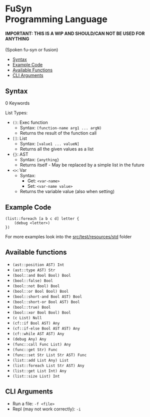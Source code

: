 # FuSyn<br>Programming Language
#### IMPORTANT: THIS IS A WIP AND SHOULD/CAN NOT BE USED FOR ANYTHING

(Spoken fu-syn or fusion)

- [Syntax](#syntax)
- [Example Code](#example-code)
- [Available Functions](#available-functions)
- [CLI Arguments](#cli-arguments)

## Syntax

0 Keywords

List Types:
- `()`: Exec function
  - Syntax: `(function-name arg1 ... argN)`
  - Returns the result of the function call
- `[]`: List
  - Syntax: `[value1 ... valueN]`
  - Returns all the given values as a list
- `{}`: AST
  - Syntax: `{anything}`
  - Returns itself - May be replaced by a simple list in the future
- `<>`: Var
  - Syntax:
    - Get: `<var-name>`
    - Set: `<var-name value>`
  - Returns the variable value (also when setting)


## Example Code
```
(list::foreach [a b c d] letter {
    (debug <letter>)
})
```
For more examples look into the [src/test/resources/std](src/test/resources/std) folder


## Available functions
- `(ast::position AST) Int`
- `(ast::type AST) Str`
- `(bool::and Bool Bool) Bool`
- `(bool::false) Bool`
- `(bool::not Bool) Bool`
- `(bool::or Bool Bool) Bool`
- `(bool::short-and Bool AST) Bool`
- `(bool::short-or Bool AST) Bool`
- `(bool::true) Bool`
- `(bool::xor Bool Bool) Bool`
- `(c List) Null`
- `(cf::if Bool AST) Any`
- `(cf::if-else Bool AST AST) Any`
- `(cf::while AST AST) Any`
- `(debug Any) Any`
- `(func::call Func List) Any`
- `(func::get Str) Func`
- `(func::set Str List Str AST) Func`
- `(list::add List Any) List`
- `(list::foreach List Str AST) Any`
- `(list::get List Int) Any`
- `(list::size List) Int`


## CLI Arguments
- Run a file: `-f <file>`
- Repl (may not work correctly): `-i`
